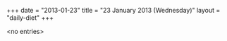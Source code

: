 +++
date = "2013-01-23"
title = "23 January 2013 (Wednesday)"
layout = "daily-diet"
+++

<p>&lt;no entries&gt;</p>